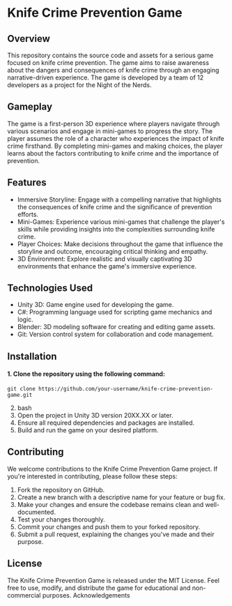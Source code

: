 # Knife Crime Prevention Game



## Overview

This repository contains the source code and assets for a serious game focused on knife crime prevention. 
The game aims to raise awareness about the dangers and consequences of knife crime through an engaging 
narrative-driven experience. The game is developed by a team of 12 developers as a project for the Night of the Nerds.


## Gameplay

The game is a first-person 3D experience where players navigate through various scenarios and engage in mini-games to progress the story. 
The player assumes the role of a character who experiences the impact of knife crime firsthand. By completing mini-games and making choices, 
the player learns about the factors contributing to knife crime and the importance of prevention.

## Features

- Immersive Storyline: Engage with a compelling narrative that highlights the consequences of knife crime and the significance of prevention efforts.
- Mini-Games: Experience various mini-games that challenge the player's skills while providing insights into the complexities surrounding knife crime.
- Player Choices: Make decisions throughout the game that influence the storyline and outcome, encouraging critical thinking and empathy.
- 3D Environment: Explore realistic and visually captivating 3D environments that enhance the game's immersive experience.

## Technologies Used

- Unity 3D: Game engine used for developing the game.
- C#: Programming language used for scripting game mechanics and logic.
- Blender: 3D modeling software for creating and editing game assets.
- Git: Version control system for collaboration and code management.

## Installation
#### 1. Clone the repository using the following command:      
    git clone https://github.com/your-username/knife-crime-prevention-game.git
2. bash
3. Open the project in Unity 3D version 20XX.XX or later.
4. Ensure all required dependencies and packages are installed.
5. Build and run the game on your desired platform.

## Contributing

We welcome contributions to the Knife Crime Prevention Game project. If you're interested in contributing, please follow these steps:

1. Fork the repository on GitHub.
2. Create a new branch with a descriptive name for your feature or bug fix.
3. Make your changes and ensure the codebase remains clean and well-documented.
4. Test your changes thoroughly.
5. Commit your changes and push them to your forked repository.
6. Submit a pull request, explaining the changes you've made and their purpose.

## License

The Knife Crime Prevention Game is released under the MIT License. Feel free to use, modify, and distribute the game for educational and non-commercial purposes.
Acknowledgements
